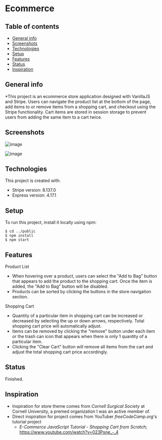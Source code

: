 # Ecommerce

## Table of contents
* [General info](#general-info)
* [Screenshots](#screenshots)
* [Technologies](#technologies)
* [Setup](#setup)
* [Features](#features)
* [Status](#status)
* [Inspiration](#inspiration)

## General info
*This project is an ecommerce store application designed with VanillaJS and Stripe. Users can navigate the product list at the bottom of the page, add items to or remove items from a shopping cart, and checkout using the Stripe functionality. Cart items are stored in session storage to prevent users from adding the same item to a cart twice.   

## Screenshots
![image](https://user-images.githubusercontent.com/73217609/116842352-26883380-ab91-11eb-96e1-0b8d4536965e.png)

![image](https://user-images.githubusercontent.com/73217609/116842449-75ce6400-ab91-11eb-89ce-d92aea234590.png)

## Technologies
This project is created with:
* Stripe version: 8.137.0
* Express version: 4.17.1
	
## Setup
To run this project, install it locally using npm:

```
$ cd ../public
$ npm install
$ npm start
```

## Features
Product List
* When hovering over a product, users can select the "Add to Bag" button that appears to add the product to the shopping cart. Once the item is added, the "Add to Bag" button will be disabled.
* Products can be sorted by clicking the buttons in the store navigation section.

Shopping Cart
* Quantity of a particular item in shopping cart can be increased or decreased by selecting the up or down arrows, respectively. Total shopping cart price will automatically adjust.
* Items can be removed by clicking the "remove" button under each item or the trash can icon that appears when there is only 1 quantity of a particular item. 
* Clicking the "Clear Cart" button will remove all items from the cart and adjust the total shopping cart price accordingly. 


## Status
Finished.

## Inspiration
* Inspiration for store theme comes from *Cornell Surgical Society* at Cornell University, a premed organization I was an active member of. 
* Direct inspiration for project comes from YouTuber *freeCodeCamp.org*'s tutorial project
  * *E-Commerce JavaScript Tutorial - Shopping Cart from Scratch*; https://www.youtube.com/watch?v=023Psne_-_4  
